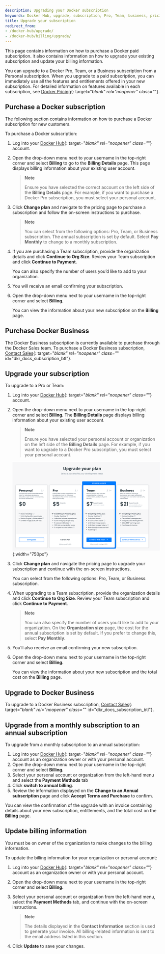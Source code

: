 ```yaml
---
description: Upgrading your Docker subscription
keywords: Docker Hub, upgrade, subscription, Pro, Team, business, pricing plan,
title: Upgrade your subscription
redirect_from:
- /docker-hub/upgrade/
- /docker-hub/billing/upgrade/
---
```


This page contains information on how to purchase a Docker paid subscription. It also contains information on how to upgrade your existing subscription and update your billing information.

You can upgrade to a Docker Pro, Team, or a Business subscription from a Personal subscription. When you upgrade to a paid subscription, you can immediately use all the features and entitlements offered in your new subscription. For detailed information on features available in each subscription, see [Docker Pricing](https://www.docker.com/pricing){: target="_blank" rel="noopener" class="_"}.

## Purchase a Docker subscription

The following section contains information on how to purchase a Docker  subscription for new customers.

To purchase a Docker subscription:

1. Log into your [Docker Hub](https://hub.docker.com){: target="_blank" rel="noopener" class="_"} account.

2. Open the drop-down menu next to your username in the top-right corner and select **Billing** to go to the **Billing Details** page. This page displays billing information about your existing user account.

   > **Note**
   >
   > Ensure you have selected the correct account on the left side of the
   **Billing Details** page. For example, if you want to purchase a Docker
   Pro subscription, you must select your personal account.

3. Click **Change plan** and navigate to the pricing page to purchase a subscription and follow the on-screen instructions to purchase.

    > **Note**
    >
    > You can select from the following options: Pro, Team, or Business
    subscription. The annual subscription is set by default. Select **Pay
    Monthly**  to change to a monthly subscription.

4. If you are purchasing a Team subscription, provide the organization details and click **Continue to Org Size**. Review your Team subscription and click **Continue to Payment**.

    You can also specify the number of users you’d like to add to your
    organization.

5. You will receive an email confirming your subscription.

6. Open the drop-down menu next to your username in the top-right corner and select **Billing**.

    You can view the information about your new subscription on the
    **Billing** page.

## Purchase Docker Business

The Docker Business subscription is currently available to purchase through the Docker Sales team. To purchase a Docker Business subscription, [Contact Sales](https://www.docker.com/pricing/contact-sales){: target="_blank" rel="noopener" class="_" id="dkr_docs_subscription_btl"}.

## Upgrade your subscription

To upgrade to a Pro or Team:

1. Log into your [Docker Hub](https://hub.docker.com){: target="_blank" rel="noopener" class="_"} account.

2. Open the drop-down menu next to your username in the top-right corner and select **Billing**. The **Billing Details** page displays billing information about your existing user account.

    >**Note**
    >
    > Ensure you have selected your personal account or organization on the
    left side of the **Billing Details** page. For example, if you want to upgrade to a Docker Pro subscription, you must select your personal account.

    ![Billing details personal account](images/billing-personal-account.png){:width="750px"}

3. Click **Change plan** and navigate the pricing page to upgrade your subscription and continue with the on-screen instructions.

    You can select from the following options: Pro, Team, or Business subscription.

4. When upgrading to a Team subscription, provide the organization details and click **Continue to Org Size**. Review your Team subscription and click **Continue to Payment**.

     > **Note**
     >
     > You can also specify the number of users you’d like to add to your organization. On the **Organization size** page, the cost for the annual subscription is set by default. If you prefer to change this, select **Pay Monthly**.

5. You’ll also receive an email confirming your new subscription.

6. Open the drop-down menu next to your username in the top-right corner and select **Billing**.

    You can view the information about your new subscription and the total cost
  on the **Billing** page.

## Upgrade to Docker Business

To upgrade to a Docker Business subscription, [Contact Sales](https://www.docker.com/pricing/contact-sales){: target="_blank" rel="noopener" class="_" id="dkr_docs_subscription_btl"}.

## Upgrade from a monthly subscription to an annual subscription

To upgrade from a monthly subscription to an annual subscription:

1. Log into your [Docker Hub](https://hub.docker.com){: target="_blank" rel="noopener" class="_"} account as an organization owner or with your personal account.
2. Open the drop-down menu next to your username in the top-right corner and select **Billing**.
3. Select your personal account or organization from the left-hand menu and select the **Payment Methods** tab
4. Click **switch to annual billing**.
5. Review the information displayed on the **Change to an Annual subscription** page and click **Accept Terms and Purchase** to confirm.

You can view the confirmation of the upgrade with an invoice containing details about your new subscription, entitlements, and the total cost on the **Billing** page.

## Update billing information

You must be on owner of the organization to make changes to the billing information.

To update the billing information for your organization or personal account:

1. Log into your [Docker Hub](https://hub.docker.com){: target="_blank" rel="noopener" class="_"} account as an organization owner or with your personal account.

2. Open the drop-down menu next to your username in the top-right corner and select **Billing**.

3. Select your personal account or organization from the left-hand menu, select the **Payment Methods** tab, and continue with the on-screen instructions.

    > **Note**
    >
    > The details displayed in the **Contact Information** section is used to generate your invoice. All billing-related information is sent to the email address listed in this section.

4. Click **Update** to save your changes.
